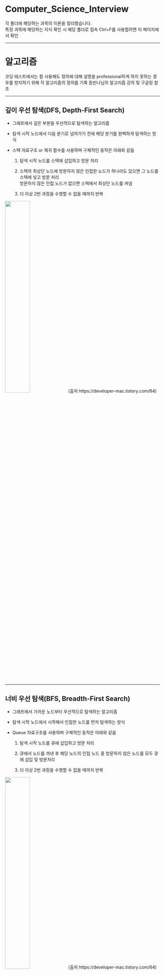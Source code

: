 # Computer_Science_Interview
각 폴더에 해당하는 과목의 이론을 정리했습니다.   
특정 과목에 해당하는 지식 확인 시 해당 폴더로 접속
Ctrl+F를 사용할려면 이 페이지에서 확인

---
# 알고리즘
코딩 테스트에서는 잘 사용해도 정의에 대해 설명을 professional하게 하지 못하는 경우를 방지하기 위해 각 알고리즘의 정의를 기록
동빈나님의 알고리즘 강의 및 구글링 참조

---
## 깊이 우선 탐색(DFS, Depth-First Search)

- 그래프에서 깊은 부분을 우선적으로 탐색하는 알고리즘

- 탐색 시작 노드에서 다음 분기로 넘어가기 전에 해당 분기를 완벽하게 탐색하는 방식

- 스택 자료구조 or 재귀 함수를 사용하며 구체적인 동작은 아래와 같음
  
  1. 탐색 시작 노드를 스택에 삽입하고 방문 처리
  
  2. 스택의 최상단 노드에 방문하지 않은 인접한 노드가 하나라도 있으면 그 노드를 스택에 넣고 방문 처리   
     방문하지 않은 인접 노드가 없으면 스택에서 최상단 노드를 꺼냄
  
  3. 더 이상 2번 과정을 수행할 수 없을 때까지 반복

<img src="https://user-images.githubusercontent.com/101415950/194974462-2c650675-1607-4f56-bdb4-9bc5c61b5d45.gif" width="40%" height="40%">
(출처 https://developer-mac.tistory.com/64)

---
## 너비 우선 탐색(BFS, Breadth-First Search)

- 그래프에서 가까운 노드부터 우선적으로 탐색하는 알고리즘

- 탐색 시작 노드에서 시작해서 인접한 노드를 먼저 탐색하는 방식

- Queue 자료구조를 사용하며 구체적인 동작은 아래와 같음
  
  1. 탐색 시작 노드를 큐에 삽입하고 방문 처리
  
  2. 큐에서 노드를 꺼낸 후 해당 노드의 인접 노드 중 방문하지 않은 노드를 모두 큐에 삽입 및 방문처리
  
  3. 더 이상 2번 과정을 수행할 수 없을 때까지 반복

<img src="https://user-images.githubusercontent.com/101415950/194974879-88205f00-14a0-41f0-9219-3f7fad0a6358.gif" width="40%" height="40%">
(출처 https://developer-mac.tistory.com/64)

---
## 다익스트라 알고리즘(Dijkstra)

- 특정한 노드에서 출발하여 모든 노드로 가는 최단 경로를 계산하는 알고리즘

- 음의 간선이 없을 때 동작

- 그리디 알고리즘에 속함

- 최단경로 계산 시 현재 노드에서부터 다른 노드 각각에 대한 최단 거리를 1차원 리스트에 저장하여 갱신

- 노드와 간선 수가 많을 때 다익스트라, 노드의 개수가 적을 때는 플로이드 워셜 알고리즘이 효과적

- 힙 자료구조 사용 시 시간복잡도 O(ElogV) (E : 최대 간선의 갯수, V : 노드의 갯수)
  
  1. 출발 노드 선택 후 최단 거리 테이블 출발 노드를 제외한 모든 값을 무한으로 초기화
  
  2. 방문하지 않은 노드 중 최단 거리 테이블 내 최단 거리에 있는 노드 선택
 
  3. 선택한 노드를 거쳐 다른 노드로 가는 거리 각각 계산
  
  4. 최단 거리 테이블 내 노드별 거리가 계산한 값보다 클 경우 계산한 값으로 갱신

  5. 2번~4번 과정 불가능할 때까지 반복

<img src="https://user-images.githubusercontent.com/101415950/196177010-28225a74-b08d-42e3-8d05-9e8581d9163e.png" width="80%" height="80%">

(출처 https://www.youtube.com/watch?v=F-tkqjUiik0&list=PLVsNizTWUw7H9_of5YCB0FmsSc-K44y81&index=30)

---
## 플로이드 워셜 알고리즘(Floyd-Warshall)

- 모든 노드에서 다른 모든 노드로 가는 최단 경로를 계산하는 알고리즘

- 다이나믹 프로그래밍 유형에 속함

- 최단경로 계산 시 최단 거리를 2차원 리스트에 저장하여 갱신

- 노드와 간선 수가 많을 때 다익스트라, 노드의 개수가 적을 때는 플로이드 워셜 알고리즘이 효과적

- 각 단계마다 특정한 노드 k를 거쳐 가는 경우 확인
  
  1. 최단 거리 2차원 테이블 초기화
  
  2. 1번 노드를 거쳐가는 경우를 고려하여 테이블 갱신 ~ n번 노드를 거쳐가는 경우를 고려한 테이블 갱신

<img src="https://user-images.githubusercontent.com/101415950/196182624-c03cc0c8-cb02-45ca-8bd3-56bfad61abaf.png" width="80%" height="80%">

(출처 https://www.youtube.com/watch?v=hw-SvAR3Zqg&list=PLVsNizTWUw7H9_of5YCB0FmsSc-K44y81&index=31)

---
## 유니온 파인드(Union-Find)


- 두 노드가 같은 그래프에 속하는지 판별하는 알고리즘

- 서로소 집합, 상호 베타적 집합(Disjoint_Set)으로도 불림

- 루트 노드를 찾는 Find 연산과 노드를 합치는 Union 연산(두 노드의 루트 노드를 비교하여 한쪽으로 합침)으로 구성

[Example]   
<img src="https://user-images.githubusercontent.com/101415950/196175786-def50ef9-1305-4077-b8ec-773fffefb99e.png" width="80%" height="80%">
<img src="https://user-images.githubusercontent.com/101415950/196175860-e682fef2-915e-4aea-b307-c1d56de620ed.png" width="80%" height="80%">
(출처 https://ip99202.github.io/posts/%EC%9C%A0%EB%8B%88%EC%98%A8-%ED%8C%8C%EC%9D%B8%EB%93%9C(Union-Find)/)

---
# 자료구조

---
## 힙

- 최대값 혹은 최소값을 빠르게 찾기 위한 이진 트리

- 최소 힙은 부모가 자식보다 작음

- 최대 힙은 부모가 자식보다 큼

- 힙의 삽입과 삭제는 LogN만큼의 시간복잡도를 가짐

---
## 이진 탐색 트리

- 왼쪽 자식은 부모보다 작고 오른쪽 자식은 부모보다 큰 이진 트리

- 삽입, 검색, 삭제가 모두 트리의 높이인 logN~N만큼의 시간복잡도 가짐

- 그래서 트리가 편향되지 않기 위해 자가 균형 트리 사용

---
## 자가 균형 트리

- 이진 탐색 트리는 시간복잡도가 트리의 높이에 따라 결정되므로 편향될 경우 효율이 떨어짐 

- 편향되지 않게 삽입과 삭제를 개선한 이진 탐색 트리가 자가 균형 트리

- AVL 트리와 Red Black 트리가 있음

---
## 해시

- 해시에 매핑하여 데이터를 저장하는 자료구조

- 키는 해시 함수를 통해 해시로 변경된 다음 value와 매핑이 되어 bucket에 저장

- 시간복잡도는 삽입, 삭제, 조회 모두 1

---
## 해시 충돌 회피 방법

- 해시에서 하나의 버킷에 여러개의 데이터가 들어갈때 개방주소법과 체이닝을 통해 충돌 회피
  
  - 개방주소법 : 다른 해시값에 저장하는 방법
  
  - 체이닝 : 해쉬테이블이 원소 하나를 담는게 아니라 링크드 리스트를 담는 방법

---
# 데이터베이스

---
## DBMS

- 데이터베이스 내 데이터에 접근하도록 도와주는 시스템

- 크게 질의처리기와 저장시스템으로 이루어짐

---
## 트랜잭션 특징 ACID

- 데이터베이스의 무결성과 일관성을 위해 ACID를 만족해야함

  - 원자성 : 한 트랜잭션 내 실행 작업은 모두 반영하거나 모두 반영하지 않아야 한다.

  - 일관성 : 작업 처리 결과는 항상 일관적이어야 한다.

  - 독립성 : 동시에 실행되는 트랜잭션은 서로에게 영향을 끼치지 않아야 한다.

  - 지속성 : 트랜잭션 완료시 결과가 영구적으로 반영

---
## NOSQL(Not Only SQL)

- SQL을 보완한다는 의미를 가짐

- 스키마가 없어서 데이터를 조회하고 삽입하는 속도가 빠름

- 대량의 분산 데이터를 저장하는데 특화됨

---
## 파티셔닝

- 테이블을 컬럼 단위로 나누는 기법

- update나 insert 같은 작업이 분산되어서 성능이 향상

- 테이블간 join 비용 증가

- index를 별도로 파티셔닝할 수 없음

---
## 샤딩(Horizontal 파티셔닝)

- 테이블을 row 단위로 분산해서 저장하는 방법

- 샤드 키를 정하는 방법에 따라서 샤드 종류가 결정

- 크게 해시 샤딩(해시키 이용)과 동적 샤딩(로케이터 서비스 이용)이 있음

---
## 데이터 베이스 정규화, 비정규화

- 정규화

  - 테이블을 분할하여 중복 데이터를 제거함으로써 데이터 무결성을 유지하는 행위
  
  - 1정규화(1NF) : 도메인이 원자값   
      
    <img src="https://user-images.githubusercontent.com/101415950/195033077-8eaaa90a-ceaa-4f0f-a1ee-f1fa0fa1d39b.png" width="60%" height="60%">

  - 2정규화(2NF) : 부분적 함수 종속 제거   
      
    <img src="https://user-images.githubusercontent.com/101415950/195034681-dda3722c-2923-47e0-8d04-7abdd2ce7c99.png" width="80%" height="80%">

  - 3정규화(3NF) : 이행적 함수 종속 제거   
      
    <img src="https://user-images.githubusercontent.com/101415950/195034701-18d90abe-850f-46d4-b371-403ccf8dd04b.png" width="80%" height="80%">

  - BCNF(보이스코드 정규화) : 결정자이면서 후보키가 아닌 것을 제거   
  
    - 교수는 과목을 결정 짓는 결정자

    - 교수는 학번을 결정 지을 수 없으므로 후보키가 아님, 제거 대상
  
    <img src="https://user-images.githubusercontent.com/101415950/195036347-bf205642-ec79-4cd4-af2c-8971f863b81d.png" width="80%" height="80%">

  - 4정규화(4NF) : 다치(다중) 종속 제거
    
    - 다치종속 : 두개의 독립된 애트리뷰트가 1:N 관계로 대응하는 관계
  
    ![image](https://user-images.githubusercontent.com/101415950/195234161-eab7d116-a95f-4bce-9e65-a921affdb232.png)
  
  - 5정규화(5NF) : 조인 종속 제거
    
    - Join 종속 : 하나의 릴레이션을 무손실, 비부가적 분해하고 나서 다시 합쳤을 때 원래의 릴레이션으로 복원 가능한 관계

    ![image](https://user-images.githubusercontent.com/101415950/195247702-96354a74-6d70-4ec9-87c9-6f61759f6780.png)

- 비정규화

  - 데이터베이스 성능 향상 등을 위해 중복, 통합, 분리 등을 수행하여
    의도적으로 정규형을 위배한 데이터 구조로 만드는 행위
    

---
## DBMS 기능

- 데이터 정의어(DDL, Data Definition Language)

  - 테이블과 컬럼을 정의하는 명령어로 생성, 수정, 삭제 등의 데이터 전체 골격을 결정하는 언어

  - ex. CREATE, ALTER, DROP, RENAME, TRUNCATE

- 데이터 조작어(DML, Data Manipulation Language)

  - 데이터베이스의 내부 데이터를 관리하기 위한 언어로 데이터를 조회, 추가, 변경, 삭제 등의 작업을 수행

  - SELECT, INSERT, UPDATE, DELETE

- 데이터 제어어(DCL, Data Control Language)

  - 데이터베이스에 접근하고 객체들을 사용하도록 권한을 주고 회수하는 명령

  - GRANT, REVOKE

- 트랜잭션 제어어(DDL, Transaction Control Language)

  - 데이터를 제어하는 언어가 아닌 DML에 의해 조작된 결과를 논리적인 작업 단위로 묶어 트랜잭션 별로 제어
  
  - COMMIT, ROLLBACK, SAVEPOINT

---
# 디자인 패턴

---
## 디자인 패턴

- 과거 소프트웨어 개발 과정에서 발견한 설계 노하우를 패턴으로 정리한 것

- 범용적인 코드스타일로 의사소통을 효율적으로 할 수 있음

- 이미 검증된 구조이므로 설계를 빠르게 할 수 있음

- 목적에 따라서 생성패턴, 구조패턴, 행위패턴으로 나뉘게 됨
---
## 싱글톤 패턴

- 인스턴스를 오직 1개만 생성하는 패턴

- 예를 들면 DB 커넥션이나 스레드 풀 객체를 생성할 때 사용

- 만드는 방법으로 이른 초기화 방식, 게으른 초기화 방식, Holder에 의한 초기화 방식이 있음

---
## 팩토리 메소드 패턴

- 객체를 직접 생성하지 않고 객체를 생성하는 팩토리 객체를 사용하는 패턴

- 직접 객체를 생성하는 것을 막아줘서 결합도를 낮춰주는 효과

---
## 어댑터 패턴

- 어댑터를 사용해서 호환되지 않는 인터페이스를 호환하도록 하는 패턴

- 향후 인터페이스가 바뀌더라도 변경된 내용이 어댑터 안에 캡슐화되므로 수정할 필요가 없음

---
## 템플릿 메소드 패턴

- 상속을 통해서 부모 클래스의 기능을 확장할 때 사용

- 부모 클래스에서 변하지 않는 기능을 구현

- 자식 클래스에서 확장할 기능을 구현

- 자바에서는 추상 클래스를 사용해서 구현

- 대표적으로 AbstractMap이 있음
  
  - AbstractMap에서 공통된 기능을 정의
  
  - 상속받은 HashMap이나 TreeMap에서 각각의 자료구조에 맞게 get() 메소드를 다르게 구현

---
# 기타

---
## xml, json, yaml

- xml
  
  - 주석 가능,
  
  - 사소한 오타는 괜찮음
  
  - 구조가 올바른지 스키마를 통해 검증 가능(xsd)
  
  - 안정성 중시

- json
  
  - 가독성 유지보수 용이
  
  - 사소한 오타 불가능
  
  - 직접 검증 코드를 만들어야함
  
  - 가벼움 중시

- yaml

  - 줄바꿈과 들여쓰기를 통해 데이터 표현
  
  - 주석 가능
  
  - 상속을 사용하여 여러 데이터 표현 가능

---
## jquary

- 브라우저 호환성 관리 

- 퍼포먼스가 좋지 않음(무거움) 

- react 등 좋은 대안이 많으며 브라우저 호환성도 개선되었기 때문에 잘 사용하지 않음

---
## ajax

- 서버와 비동기적으로 데이터를 주고받는 자바스크립트 기술

- 새로고침없이 서버에게 get요청하는 JS코드

- 웹페이지 전환없이 부드럽게 전개


---
## 3계층구조(3 Tier)

- 특정 플랫폼을 역할을 구분하여 3계층으로 나눈 구조

- 각 계층의 변경이 다른 계층이 의존하지 않음(독립적)

- 프레젠테이션 계층 (Presentation Tier), 어플리케이션 계층 (Application Tier), 데이터 계층 (Data Tier)으로 구분되어 있음

- 프레젠테이션 계층 (Presentation Tier)

  - UI를 지원하며 프론트엔드라고도 부름
  
  - 주로 정적인 데이터를 다루는 웹서버가 해당되며 HTML, Javascript, CSS 등이 이 계층에 해당

- 어플리케이션 계층 (Application Tier)

  - 사용자가 요청하는 정보를 연산 등을 통해 가공하는 역할

  - 비즈니스 로직 계층, 트랜잭션 계층, 미들웨어 또는 백엔드이라고도 부름
  
  - 주로 동적인 데이터를 다루는 WAS가 해당되며 Java, Python 등이 이 계층에 해당

- 데이터 계층 (Data Tier)

  - 데이터베이스에 접근하여 데이터를 읽거나 쓰는 것을 관리하는 역할
  
  - 주로 DBMS가 이 계층에 해당되며 백엔드라고도 부름

  - MySQL, MongoDB, MariaDB, Oracle 등이 이 계층에 해당

<img src="https://user-images.githubusercontent.com/101415950/196428721-5f70981d-55ab-4bae-aaeb-896240b19fb7.png" width="60%" height="60%">

---
## 도커

- 컨테이너화된 애플리케이션들이 단일 운영체제상에서 실행되도록 해주는 기술

- 환경을 구축하는 등 과정을 컴퓨터가 자동으로 재현할 수 있게 하는 Tool

- 도커의 원리

	- 각 요소들이 설치된 모습을 이미지로 박제하여 저장
	
	- 도커 이미지들은 도커허브에 업로드 되어 공유
	
	- 이미지로 저장된 항목들이 함께 연결되어 동작하도록 설정된 상태를 명령어 텍스트나 문서 형태로 저장

	- 독립된 가상 환경인 컨테이너를 이용하여 구축한 것들을 복원

- 가상 컴퓨팅은 물리적 컴퓨터 안에 각각 OS를 가동하는 가상 컴퓨터들이 물리적 자원을 분할해서 사용

- 도커는 OS단에 내려가지 않고 실행환경만 독립적으로 구동    
  (컴퓨터에 직접 요소들을 설치한 거랑 별차이없는 성능이 가능하고 가상컴퓨팅보다 훨씬 가볍고 빠름)

- 서버를 고치거나 업그레이드 할때 컨테이너만 교체하여 실행

- 도커 사용

	- 서버를 돌리기 위한 환경을 구축하기 위해 언어, 데이터베이스, WAS, 자동배포툴 등등 여러가지를 버전을 신경써서 다운받은 후   
	  서로 잘 맞물려 동작할 수 있도록 설정하는 경우

	- 같은 서버에 여러 서비스를 돌리는 경우에 사용
	
	- 각각 다른 실행환경(Tool의 버전이 다른 경우, 윈도우 -> 리눅스)에서 동작해야 할 때 사용
	
	- 더 성능 좋은 서버로 옮기거나 늘어난 접속량을 처리하기 위해 서버를 여럿 추가하여 이전 설치환경을 서버마다 구축해야 하는 경우

---
## 쿠버네티스

- 컨테이너를 관리하기 위한 Tool

- 컨테이너에 대한 모니터링을 실시하여 컨테이너가 죽으면 자동 재시작하는 기능

- 사용자가 급증하는 경우 자동으로 새로운 컨테이너 생성

- 컨테이너 버그나 버전을 업데이트하는 경우 웹사이트 다운되는 경우없이 차례대로 조치

---
## 데브옵스(DevOps)

  - 개발(Development) + 운영(Operation)을 결합해 탄생한 개발 방법론
  
  - 시스템 개발자와 운영을 담당하는 정보기술 전문가 사이의 소통, 협업, 통합과 자동화를 강조하는 소프트웨어 개발 방법론
  
  - 스크럼, 애자일 개발 등 계획과 문서를 기반으로 개발 모형이나 모델에 따라 앞을 예측하며 개발하는 것이 아닌   
    실질적인 코딩을 기반으로 일정한 주기에 따라 계속적으로 프로토 타입을 형성하고 필요한 요구사항을 파악하며   
    이에 따라 즉시 수정사항을 적용하여 결과적으로 하나의 큰 소프트웨어를 개발하는 적응형 방법도 사용됨
    
  - CI/CD(지속적 통합/지속적 배포, Continuous Integration/Continuous Deployment)

    - CI는 개발을 진행하면서 품질을 관리할 수 있도록 하는 것
    
    - 여러 명이 하나의 코드에 대해서 수정을 진행해도 지속적으로 통합하여 관리할 수 있음을 의미

    - 빌드/테스트 자동화를 통해 수정한 코드를 브랜치에 병합하기만 하면 자동으로 빌드와 테스트 검증

    - CD는 소프트웨어가 항상 신뢰가능한 수준으로 배포될 수 있도록 관리하자는 개념
    
    - CD는 빌드 및 테스트 병합까지 성공적이면 github와 같은 저장소에 업로드 하는 지속적 제공으로도 사용됨

    - 성공적으로 병합된 내역을 저장소 뿐만 아니라 사용자가 사용할 수 있는 배포환경까지 릴리즈하는 것을 의미


---
## 리팩토링

- 결과의 변경없이 코드의 구조를 재조정하여 가독성을 높이고 유지보수를 수월하게 함

---

# 자바

---
## 자바 실행과정

- 컴파일러가 자바 소스를 바이트 코드로 변환

- 클래스 로더가 바이트 코드를 런타임 데이터 영역에 로드

- 로딩된 바이트 코드가 실행엔진에 의해서 실행

---
## 자바 메모리 구조

- 스레드마다 pc 레지스터, jvm stack, native method stack으로 구성
  
  - pc 레지스터 : 현재 수행중인 jvm 명령어가 들어있음
  
  - jvm stack : 호출된 메소드의 매개변수, 지역변수, 리턴정보들이 저장
  
  - native method stack : 자바 외의 언어인 C나 C++ 같은 것들을 수행하기 위한 영역

- 스레드 공통으로 heap과 메소드 영역으로 구성

  
  - 메소드 영역 : 클래스 별로 전역변수, 정적 변수, 메소드 정보들이 저장
  
  - heap 영역 : 런타임 중 생성되는 객체들(new로 생성된 인스턴스 등)이 동적으로 할당되는 곳

---
## 가비지 컬렉션(GC)

- GC는 JVM에서 메모리를 관리해주는 모듈

- heap 메모리를 재사용하기 위해서 더 이상 참조되지 않는 객체들을 메모리에서 제거하는 모듈

- 개발자가 직접 메모리를 정리하지 않아도 되서 개발속도가 향상되는 장점

- Mark and Sweep이라는 과정에서 참조되지 않는 객체를 찾는 과정에서 스레드가 잠깐 중단되므로 성능이 떨어짐

---
## 객체 지향 프로그래밍

- 현실 세계의 사물과 같은 객체를 만들고 그 객체에서 필요한 특징을 뽑아서 프로그래밍을 수행

- 추상화 캡슐화 다형성 상속 특징이 있음

---
## 추상클래스 인터페이스

- 추상클래스
  
  - abstract 지시자로 정의되어서 추상메소드가 하나 이상 포함되는 클래스

  - 상속받아서 기능을 재활용하고 확장시키는 목적

- 인터페이스

  - interface 지시자로 정의되어서 모든 메소드가 추상메소드로 정의

  - 함수의 구현을 강제해서 구현한 객체들이 같은 동작을 하는 것을 보장하는 것에 목적

---
## 객체, 클래스, 인스턴스

- 객체 : 소프트웨어 세계에 구현할 대상

- 클래스 : 객체를 만들어 내기 위한 설계도 또는 틀

- 인스턴스 : 설계도(클래스) 바탕으로 구현해야할 대상(객체)가 구현된 구체적인 실체

---
## 깊은 복사(Deep Copy, Call by value), 얉은 복사(Shallow Copy, Call by reference)

- 깊은 복사(Deep Copy, Call by value)
  
  - 새로운 메모리 공간을 만들어서 실제 값을 복사

  - 실제 값과 복사 값이 서로 다른 메모리에 저장

- 얉은 복사(Shallow Copy, Call by reference)

  - 객체의 주소값을 복사하는 방식으로 원본에 영향을 줄 수 있음

  - 실제값과 복사 값이 동일한 메모리 참조

---
## 배열(Array), 리스트(List)

- 배열

  - 크기가 고정

- 리스트

  - 크기가 가변적
  
  - 크기를 증가시킬 때 기존 배열을 복사해서 새로운 배열로 옮기는 방식
  
  - 늘어난 용량 = 기존용량 + 기존용량//2

---
## HashMap, HashTable

- HashMap

  - 싱글 스레드 방식
  
  - Key 값으로 null 허용

- HashTable

  - 멀티 스레드 방식
  
  - Key 값으로 null 제한
  
  - 동기화 처리로 속도 느림

---
# 네트워크

---
## OSI 7계층

- 인터넷 환경에서 통신하기 위해 네트워킹에 대한 표준을 7계층으로 나눈 것

- 물리 계층, 데이터링크 계층, 네트워크 계층, 전송 계층, 세션 계층, 표현 계층, 응용 계층

- 물리

  - 데이터를 전기적인 신호로 변환하여 전송하는 기능 수행

- 데이터링크

  - 같은 네트워크에 있는 여러 대의 컴퓨터들이 데이터를 주고받기 위해 필요한 모듈

  - 물리 계층으로 송수신된 정보를 관리하여 안전하게 전달되도록 지원(송수신 확인)
  
  - MAC 주소를 통한 통신

- 네트워크

  - 라우터를 통해 패킷을 네트워크 간 IP를 사용하여 데이터 전송

- 전송

  - 포트 번호를 사용하여 도착지 컴퓨터의 최종 도착지인 프로세스까지 데이터가 도달하게 하는 모듈
  
  - 두 host 시스템으로부터 발생하는 데이터 흐름을 제공(TCP,  UDP를 통해 통신을 활성화)

- 세션

  - 데이터가 통신하기 위한 논리적 연결을 담당하며 TCP/IP 세션을 만들고 없애는 책임

- 표현

  - 데이터 표현에 대한 독립성을 제공하고 암호화하는 역할(파일,인코딩 명령어를 포장, 압축)

- 응옹

  - 사용자가 네트워크에 접근할 수 있도록 서비스 제공

---
## TCP, UDP

- TCP

  - 신뢰성 있는 통신을 위해 사용하는 프로토콜로 높은 신뢰성을 보장하지만 UDP보다 속도는 느림, 

  - 3way 4way handshake로 서버와 클라이언트가 1:1 통신
  
  - 흐름제어(수신자 버퍼 오버플로우 방지), 혼잡제어(네트워크 내 패킷 수가 과도하게 증가하는 현상 방지)
  
- UDP 
  
  - 비연결형 프로토콜로, 손상된 데이터에 대해서 재전송하지 않음

  - 신뢰성을 낮지만 TCP보다 속도가 빨라 스트리밍같은 서비스에 주로 사용

  - 1:1, 1:N, N:M으로 연결 가능

---
## IP

- 인터넷 프로토콜의 약자로 인터넷 망을 통해 패킷을 전달하는 프로토콜

- 비연결성과 비신뢰성의 특징을 가짐
  
  - 비연결성 : 패킷을 보내는 길을 정하지 않음
  
  - 비신뢰성 : 패킷의 완전한 전달을 보장하지 않는 것

---
## DNS

- 도메인 주소를 IP 주소로 변환해주는 시스템

- URL 입력시 ISP(인터넷 서비스 프로바이더)가 관리하는 DNS해석기에 요청을 라우팅시킴

- DNS해석기 루트 서버에 top-level의 서버 주소를 요청

- top-level에서 second-level, second-level에서 sub DNS 서버를 요청하여 최종적으로 IP주소를 얻게 됨

---
## 로드밸런서

- 서버의 부하를 분산시켜주는 시스템

- L4 로드밸런서와 L7 로드밸런서가 있음

- L4 로드밸런서
  
  - 4계층 이하의 정보를 가지고 로드를 분산, 
  
  - 특히 MAC주소, IP주소, 포트정보를 가지고 트래픽을 분산

- L7 로드밸런서 
  
  - 응용 계층의 정보를 가지고 로드 분산
  
  - 패킷 내용을 확인하고 분산해서 DDOS같은 비정상적인 트래픽도 필터링할 수 있음

---
# 운영체제

---
## 운영체제란?

- 시스템의 자원과 동작을 관리하는 소프트웨어

- 프로세스, 저장장치, 네트워킹, 사용자, 하드웨어 등을 관리

---
## 메모리 구조란?

- 코드, 데이터, 힙, 스택으로 이루어져 있음

  - 코드는 소스코드가 들어가는 부분

  - 데이터는 전역변수, 정적변수가 할당되는 부분

  - 힙은 사용자가 직접 관리하는 영역으로 데이터가 동적으로 할당되는 공간

  - 스택은 함수의 호출정보, 지역변수, 매개변수 등이 저장됩니다.

---
## 프로세스, 스레드란?

- 프로세스는 실행중인 프로그램

- 스레드는 프로세스 안에서 실행되는 흐름 단위

- 프로세스는 메모리와 CPU를 프로세스마다 할당받아서 사용

- 스레드는 프로세스 안에서 다른 스레드와 메모리와 CPU를 공유해서 사용

---
## CPU 스케줄러

- 준비큐(CPU 할당을 대기중인 프로세스로 구성) 있는 프로세스에 대해서 CPU를 할당하는 방법
- FCFS, SJF, SRT, Priority Scheduling, Round Robin 방식이 있음

- 비선점 스케줄링(먼저 실행되고 있는 프로세스가 있을 경우 대기하는 방식)
  
  - FCFS : 먼저 CPU를 요청하는 프로세스를 먼저 처리하는 방식
  
  - SJF : 평균 대기 시간을 최소화하기 위해 사용하는 방식

- 선점 스케줄링(우선순위가 더 높은 프로세스가 올 경우 어떤 프로세스가 자원을 사용하고 있어도 강탈함)
  
  - SRT : 최단 잔여시간을 우선으로 하는 방식
  
  - 라운드 로빈 : Time Sharing System을 위해 설계된 스케쥴링(공평하게 n초씩 나누기)
  
  - Priority Scheduling : 우선 순위가 높은 프로세스에 CPU를 우선 할당하는 방식

---
## 가상메모리란

- 모든 프로세스에게 메모리를 할당하기에는 메모리의 크기가 한계가 있어서 사용하는 방법

- 프로세스에서 사용하는 부분만 메모리에 올리고, 나머지는 디스크에 보관하는 기법

---
## 데드락

- 프로세스가 자원을 얻지 못해, 다음 작업을 못하는 상태

- 예를 들면 P1, P2가 각각 자원 A, B를 얻어야 되는데 P1이 A를 P2가 B를 가지고 있어서 서로 무한정 기다리는 상태

- 상호배제, 점유대기, 비선점, 순환대기가 동시에 발생해야 성립
  
  - 상호 배제 : 자원은 한 번에 한 프로세스만 사용할 수 있어야 한다.
  
  - 점유 대기 : 최소환 하나의 자원을 점유하고 있으면서 다른 프로세스에 할당되어 사용하고 있는 자원을 추가로 점유하기 위해 대기하는 프로세스가 있어야 한다.
  
  - 비선점 : 다른 프로세스에 할당된 자원은 사용이 끝날 때까지 강제로 빼앗을 수 없어야 한다.
  
  - 순환 대기 : 프로세스가 각자 보유한 자원을 서로서로 순환적으로 요구해야되는 상태
  
---
## 멀티 스레드 동기화

- 한 스레드가 진행중인 작업을 다른 스레드가 간섭하지 못하게 막는 것

- 동일한 변수에 동시에 접근 방지(두 사람이 동시에 스위치 누르면 2회 누름이 아님 1회 누름)

- 뮤텍스

  - 간섭받으면 안되는 변수들을 임계 영역(락을 얻은 단 하나의 스레드만 출입 가능) 설정

- 세마포어

  - 다수의 프로세스나 스레드의 여러 개의 공유자원 접근을 제한하는 방법
  
  - 식당 출입할 때 P라고 외치고 나갈떄 V외쳐서 남은 좌석 표시

---
## 캐시

- 데이터나 값을 미리 복사해 놓는 임시장소

- 캐시의 접근 시간에 비해 원래 데이터를 접근하는 시간이 오래 걸리는 경우에 사용

- 값을 다시 계산하는 시간을 절약하고 싶은 경우에 사용

---
# 파이썬

---
## 파이썬, 자바, C의 차이점

- 파이썬
  
  - 객체지향언어
  
  - 동적 타이핑 언어(변수 선언 불필요, 런타임에서 타입을 결정하여 자바보다 느림)

- 자바
  
  - 객체지향언어
  
  - 정적 타이핑 언어
  
  - JVM 위에서 실행되기 때문에 OS 관계없이 같은 동작

- C
  
  - 절차지향언어
  
  - 각 OS 머신에 맞는 기계어로 컴파일 속도를 요하는 프로그램 등에서 사용

---
## yield

- Iterator(반복자)를 생성해주는 Generator 함수를 정의하는 데 사용

---
## 포인터

- 특정한 데이터가 저장된 주소 값을 보관하는 변수

- 값에 의한 호출이 아닌 참조에 의한 호출 가능

---
# 스프링

---
## 스프링

- 자바 오픈소스 애플리케이션 프레임워크 중 하나

- 스프링의 기본철학은 특정 기술에 종속되지 않고 객체를 관리할 수 있는 프레임워크를 제공하는 것

- 컨테이너로 자바 객체를 관리하면서 DI와 IOC를 통해 결합도를 낮추게 됨

---
## 의존성 주입(DI, Dependency Injection)

- 객체간의 의존관계를 미리 설정해두면 스프링 컨테이너가 의존관계를 자동으로 연결

- 직접 의존하는 객체를 생성하거나 검색해서 가져올 필요가 없어서 결합도가 낮아지는 장점이 있음

- Field Injection(필드 주입)

  - @Autowired 애너테이션을 속성에 바로 주입

  - 생성자 or Setter가 없으므로 수동 의존성 주입이 필요한 테스트 불가능
  
  - 의존성이 프레임워크에 강하게 종속되는 문제점 발생

```
@Controller
public class MemberController {
	
	@Autowired
	private MemberService memberService;
}
```
   
- Setter Injection(수정자 주입)
 
  - setter 메소드를 통해 의존성 주입
 
  - 속성에 final를 작성할 수 없으므로 의존성 불변을 보장할 수 없음 

  - 런타임 중 setter를 다시 호출하여 이미 주입된 의존성 변경이 가능

  - 주로 런타임 중 의존성 수정하거나 선택적 의존성(의존성 주입이 반드시 필수가 아닌 것을 의미)에 사용   
```
@Controller
public class MemberController {
	private  MemberService memberService;
	
	@Autowired
	public void setMemberController(MemberService memberService) {
		this.memberService = memberService;
	}
}
```
  
- Construction Injection(생성자 주입)

  - 생성자를 통해 의존성 주입

  - 객체의 최초 생성 시점에 스프링이 모든 의존성을 주입

  - 생성자 호출 시 final에 의해서 의존성 주입이 최초 1회만 이루어짐

  - 생성자 주입은 의존관계 불변이므로 NullPointerException 방지(다른 방식은 직접 객체를 생성하여 방지)
```
@Controller
public class MemberController {
	private final MemberService memberService;
	
	@Autowired
	public MemberController(MemberService memberService) {
		this.memberService = memberService;
	}
}
```



---
## 제어의 역전(IoC, Inversion of Control)

- 제어권이 사용자에게 있지 않고, 프레임워크에 있어서 필요에 따라서 사용자의 코드를 호출하게 됨. 

- 스프링에서는 인스턴스의 생성부터 소멸까지 개발자가 아닌 컨테이너에서 대신 관리

---
## ORM(Object Relational Mapping)

- 관계형 데이터베이스를 객체 지향 언어로 변환해주는 기술

- 비즈니스 코드가 DB 테이블에 바로 접근하게 도와줌

---
## JPA(Java Persisitence API)

- ORM을 위해서 자바에서 제공하는 API

- 자바 객체와 DB테이블을 매핑

- 구현체로는 하이버네이트가 있음

---
## ORM, JPA, 하이버네이트 장단점

- 비즈니스 로직에 집중하고 객체 중심의 개발을 할 수 있게 됨

- 메소드를 호출하는 것만으로 쿼리를 수행해서 생산성이 향상되고 유지보수 비용이 줄어듬

- 특정 DB에 의존하지 않게 됨

- 직접 SQL을 호출하는 것보다는 조금 느리고 복잡한 쿼리 같은 것은 메소드로 처리하기 힘듬

---
# 웹

---
## 브라우저에 URL치면 일어나는 일

1. 브라우저의 DNS서버에서 도메인명으로 IP주소를 가져오게 됨

2. HTTP Request 메시지 작성 그 후 OS의 프로토콜 스택에 메시지 전송을 의뢰

3. 프로토콜 스택이 LAN에 제어정보를 붙인 패킷을 LAN 어댑터로 넘기게 되고   
   LAN어댑터는 이것을 전기신호로 변환시켜 LAN케이블로 송출

4. 송신한 패킷은 허브, 스위치, 라우터를 경유해서 프로바이더에게 전달

5. 패킷은 수많은 엑세스 회선을 통해서 pop를 거쳐서 인터넷 핵심부에 들어가게 되고    
   많은 고속 라우터들 사이로 패킷이 상대방 서버까지 도달하게 됨

6. 서버측의 LAN에 도착하게 되면 방화벽이 패킷을 검사하게 됨

7. 이상이 없을 경우 캐시서버가 먼저 응답 데이터가 있는지 확인

8. 응답 데이터가 없을 경우 웹서버에 전송

9. 패킷이 웹서버에 도착하면 이제 프로토콜 스택은 패킷을 추출해서 WAS에 전달

10. WAS는 응답 메시지를 만들어서 다시 클라이언트로 보내게 되고 보낼떄는 이미 말씀드린 방법대로 전달
---
## 쿠키와 세션

- HTTP의 경우에 상태와 연결에 대한 정보를 저장하지 않아서 이것을 도와주는 것이 쿠키와 세션

- 쿠키
  
  - 사용자 정보가 기록된 텍스트 파일
  
  - 브라우저에 저장되면서 통신할 때 (HTTP) 헤더에 포함되어 전송
  
  - HTTP 통신중에 쿠키 정보가 노출될 수 있기 때문에 보안에 취약

- 세션
  
  - 사용자의 정보를 서버에 저장
  
  - 브라우저가 종료될 때까지 유지
  
  - 서버에 저장되기 때문에 보안에 강함

---
## REST API, RESTful

- REST를 기반으로 서비스 API를 구현한 것

- REST는 자원의 표현, 즉 이름으로부터 자원의 정보를 주고 받는것

- 자원을 URI로 표현하고 자원에 대한 행위는 HTTP Method로 표현한 것이 REST API

- RESTful은 REST의 원리를 잘 따르는 시스템

- 자원을 URI로 행위에 맞는 적절한 HTTP method를 사용한 것이 RESTful한 메소드

- 즉 RESTful한 메소드는 누구든 각 요청의 의도를 쉽게 파악할 수 있어야 함

- RESTful하지 않은 메소드를 예로 들면 CRUD기능을 모두 POST만으로 처리한 것

---
## HTTP 응답코드

- 100번대 : 조건부 응답, 요청을 받아서 지금 처리하고 있음을 의미

- 200번대 : Request가 성공적으로 처리되었음을 의미

- 300번대 : Redirection으로 클라이언트를 지정된 위치로 이동하게 하는 것

- 400번대 : 클라이언트 오류로 HTTP 요청이 잘못되거나 권한이 없을때 나타나게 됨

- 500번대 : 서버 오류로 서버가 요청을 제대로 수행하지 못할때 발생

---
## HTTPS

- HTTP에 3가지 문제가 있어서 이를 보완하기 위해 사용하게 됨
  
  - 평문 통신을 해서 도청이 가능한 점
 
  - 통신상대를 확인하지 않아서 위장이 가능
  
  - 완전성을 증명할 수 없기 때문에 변조가 가능

- HTTP에서 통신하는 소켓을 암호화 프로토콜을 사용하여 TCP와 통신

- 암호화 프로토콜을 사용함으로써 암호화, 증명서, 변조를 방지할 수 있음


---
## Get, Post

- Get

   - 웹 브라우저가 웹 서버에 데이터를 요청할 때 주로 사용
   
   - 전달되는 데이터가 인코딩되어 URL에 포함되어 전송

   - 이 데이터가 255개의 문자를 초과하면 문제가 발생 여지 있음

- Post

   - 웹 브라우저가 웹 서버에 데이터를 전달하기 위해 주로 사용
   
   - HTTP Body에 포함되어 전송
   
   - URL에 표시되지 않으며 많은 양의 데이터를 전달하기 적합

---
## 프록시

- 서버와 클라이언트 간의 중계 서버로서 통신을 대신 수행하는 역할

- http 메시지를 정리하는 대리인

- 클라이언트의 대리역할, 서버의 대리역할 둘다 가능

- client - (Forward Proxy) - Internet - (Reverse Proxy) - Server

- Forward Proxy

   - 클라이언트 대신 서버에 요청을 보내주는 역할
   
   - 로컬 네트워크와 인터넷 사이 오가는 트래픽을 제어할 수 있음
   
- Reverse Proxy

   - 서버 대신 클라이언트에 응답을 보내주는 역할
   
   - 웹 서버의 보안 기능을 추가 가능 
   
   - 빠른 웹 서버 캐시를 느린 웹서버 캐시 앞에 놓음으로써 성능 개선 가능

- 프록시 장점

   - 유해사이트 등 필터
   
   - 허가된 클라이언트만 접근 가능하게 하는 접근 제어
   
   - 캐싱(서버까지 거치지 않고 바로 프록시에서 캐싱된 정보 이용하여 응답가능)
   
   - 익명화(신원 정보를 제거하여 보안에 기능)
   
   - 로드 밸런싱

